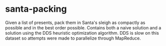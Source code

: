 santa-packing
=============

Given a list of presents, pack them in Santa's sleigh as compactly as possible and in the best order possible. Contains both a naive solution and a solution using the DDS heuristic optimization algorithm. DDS is slow on this dataset so attempts were made to parallelize through MapReduce.

